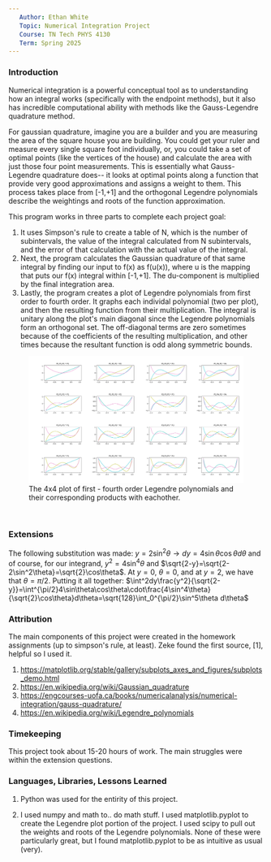 ```yaml
---
   Author: Ethan White
   Topic: Numerical Integration Project
   Course: TN Tech PHYS 4130
   Term: Spring 2025 
---
```


### Introduction

Numerical integration is a powerful conceptual tool as to understanding how an integral works (specifically with the endpoint methods), but it also has incredible computational ability with methods like the Gauss-Legendre quadrature method. 

For gaussian quadrature, imagine you are a builder and you are measuring the area of the square house you are building. You could get your ruler and measure every single square foot individually, or, you could take a set of optimal points (like the vertices of the house) and calculate the area with just those four point measurements. This is essentially what Gauss-Legendre quadrature does-- it looks at optimal points along a function that provide very good approximations and assigns a weight to them. This process takes place from [-1,+1] and the orthogonal Legendre polynomials describe the weightings and roots of the function approximation.

This program works in three parts to complete each project goal:

1. It uses Simpson's rule to create a table of N, which is the number of subintervals, the value of the integral calculated from N subintervals, and the error of that calculation with the actual value of the integral. 
2. Next, the program calculates the Gaussian quadrature of that same integral by finding our input to f(x) as f(u(x)), where u is the mapping that puts our f(x) integral within [-1,+1]. The du-component is multiplied by the final integration area. 
3. Lastly, the program creates a plot of Legendre polynomials from first order to fourth order. It graphs each individal polynomial (two per plot), and then the resulting function from their multiplication. The integral is unitary along the plot's main diagonal since the Legendre polynomials form an orthogonal set. The off-diagonal terms are zero sometimes because of the coefficients of the resulting multiplication, and other times because the resultant function is odd along symmetric bounds.

<figure>
  <img src=Figure_1.png>
  <figcaption>The 4x4 plot of first - fourth order Legendre polynomials and their corresponding products with eachother. </figcaption>
</figure>
<p>&nbsp;</p> 

### Extensions

The following substitution was made:
$y = 2\sin^2\theta \rightarrow dy = 4\sin\theta\cos\theta d\theta$ and of course, for our integrand,
$y^2 = 4\sin^4\theta$ and $\sqrt{2-y}=\sqrt{2-2\sin^2\theta}=\sqrt{2}\cos\theta$. At $y = 0$, $\theta = 0$, and at $y = 2$, we have that $\theta = \pi/2$. Putting it all together:
$\int^2dy\frac{y^2}{\sqrt{2-y}}=\int^{\pi/2}4\sin\theta\cos\theta\cdot\frac{4\sin^4\theta}{\sqrt{2}\cos\theta}d\theta=\sqrt{128}\int_0^{\pi/2}\sin^5\theta d\theta$

### Attribution

The main components of this project were created in the homework assignments (up to simpson's rule, at least). Zeke found the first source, [1], helpful so I used it.

1. https://matplotlib.org/stable/gallery/subplots_axes_and_figures/subplots_demo.html
2. https://en.wikipedia.org/wiki/Gaussian_quadrature
3. https://engcourses-uofa.ca/books/numericalanalysis/numerical-integration/gauss-quadrature/
4. https://en.wikipedia.org/wiki/Legendre_polynomials

### Timekeeping

This project took about 15-20 hours of work. The main struggles were within the extension questions.

### Languages, Libraries, Lessons Learned

1. Python was used for the entirity of this project. 

2. I used numpy and math to.. do math stuff. I used matplotlib.pyplot to create the Legendre plot portion of the project. I used scipy to pull out the weights and roots of the Legendre polynomials. None of these were particularly great, but I found matplotlib.pyplot to be as intuitive as usual (very).
